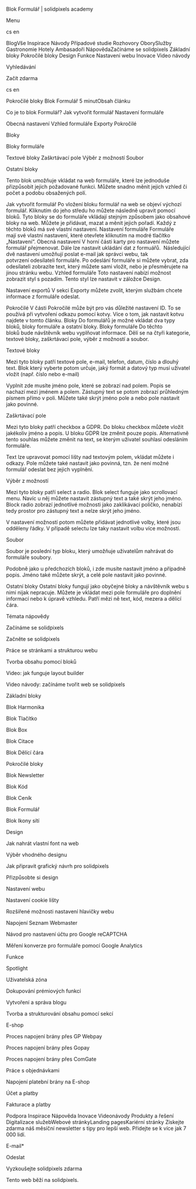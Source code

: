 <p>Blok Formulář | solidpixels academy</p>
<p>Menu</p>
<p>cs en</p>
<p>BlogVše Inspirace Návody Případové studie Rozhovory OborySlužby Gastronomie Hotely Ambasadoři NápovědaZačínáme se solidpixels Základní bloky Pokročilé bloky Design Funkce Nastavení webu Inovace Video návody</p>
<p>Vyhledávání</p>
<p>Začít zdarma</p>
<p>cs en</p>
<p>Pokročilé bloky
Blok Formulář
5 minutObsah článku</p>
<p>Co je to blok Formulář?
Jak vytvořit formulář
Nastavení formuláře</p>
<p>Obecná nastavení
Vzhled formuláře
Exporty
Pokročilé</p>
<p>Bloky</p>
<p>Bloky formuláře</p>
<p>Textové bloky
Zaškrtávací pole
Výběr z možností
Soubor</p>
<p>Ostatní bloky</p>
<p>Tento blok umožňuje vkládat na web formuláře, které lze jednoduše přizpůsobit jejich požadované funkci. Můžete snadno měnit jejich vzhled či počet a podobu obsažených polí.</p>
<p>Jak vytvořit formulář
Po vložení bloku formulář na web se objeví výchozí formulář. Kliknutím do jeho středu ho můžete následně upravit pomocí bloků. Tyto bloky se do formuláře vkládají stejným způsobem jako obsahové bloky na web. Můžete je přidávat, mazat a měnit jejich pořadí. Každý z těchto bloků má své vlastní nastavení.
Nastavení formuláře
Formuláře mají své vlastní nastavení, které otevřete kliknutím na modré tlačítko „Nastavení“.
Obecná nastavení
V horní části karty pro nastavení můžete formulář přejmenovat. Dále lze nastavit ukládání dat z formuářů. 
Následující dvě nastavení umožňují poslat e-mail jak správci webu, tak potvrzení odesílateli formuláře.
Po odeslání formuláře si můžete vybrat, zda odesílateli zobrazíte text, který můžete sami vložit, nebo je přesměrujete na jinou stránku webu.
Vzhled formuláře
Toto nastavení nabízí možnost zobrazit styl s pozadím. Tento styl lze nastavit v záložce Design.</p>
<p>Nastavení exportů
V sekci Exporty můžete zvolit, kterým službám chcete informace z formuláře odeslat.</p>
<p>Pokročilé
V části Pokročilé může být pro vás důležité nastavení ID. To se používá při vytvoření odkazu pomocí kotvy. Více o tom, jak nastavit kotvu najdete v tomto článku.
Bloky
Do formulářů je možné vkládat dva typy bloků, bloky formuláře a ostatní bloky.
Bloky formuláře
Do těchto bloků bude návštěvník webu vyplňovat informace. Dělí se na čtyři kategorie, textové bloky, zaškrtávací pole, výběr z možností a soubor.</p>
<p>Textové bloky</p>
<p>Mezi tyto bloky patří textové pole, e-mail, telefon, datum, číslo a dlouhý text.
Blok který vyberte potom určuje, jaký formát a datový typ musí uživatel vložit (např. číslo nebo e-mail)</p>
<p>Vyplnit zde musíte jméno pole, které se zobrazí nad polem. Popis se nachazí mezi jménem a polem. Zástupný text se potom zobrazí průhledným písmem přímo v poli.
Můžete také skrýt jméno pole a nebo pole nastavit jako povinné.</p>
<p>Zaškrtávací pole</p>
<p>Mezi tyto bloky patří checkbox a GDPR.
Do bloku checkbox můžete vložit jakékoliv jméno a popis.
U bloku GDPR lze změnit pouze popis. Alternativně tento souhlas můžete změnit na text, se kterým uživatel souhlasí odesláním formuláře.</p>
<p>Text lze upravovat pomocí lišty nad textovým polem, vkládat můžete i odkazy.
Pole můžete také nastavit jako povinná, tzn. že není možné formulář odeslat bez jejich vyplnění.</p>
<p>Výběr z možností</p>
<p>Mezi tyto bloky patří select a radio.
Blok select funguje jako scrollovací menu. Navíc u něj můžete nastavit zástupný text a také skrýt jeho jméno.
Block radio zobrazí jednotlivé možnosti jako zaklikávací políčko, nenabízí tedy prostor pro zástupný text a nelze skrýt jeho jméno.</p>
<p>V nastavení možností potom můžete přidávat jednotlivé volby, které jsou odděleny řádky. V případě selectu lze taky nastavit volbu více možností.</p>
<p>Soubor</p>
<p>Soubor je poslední typ bloku, který umožňuje uživatelům nahrávat do formuláře soubory.</p>
<p>Podobně jako u předchozích bloků, i zde musíte nastavit jméno a případně popis. Jméno také můžete skrýt, a celé pole nastavit jako povinné.</p>
<p>Ostatní bloky
Ostatní bloky fungují jako obyčejné bloky a návštěvník webu s nimi nijak nepracuje. Můžete je vkládat mezi pole formuláře pro doplnění informací nebo k úpravě vzhledu.
Patří mězi ně text, kód, mezera a dělící čára.</p>
<p>Témata nápovědy</p>
<p>Začínáme se solidpixels</p>
<p>Začněte se solidpixels</p>
<p>Práce se stránkami a strukturou webu</p>
<p>Tvorba obsahu pomocí bloků</p>
<p>Video: jak funguje layout builder </p>
<p>Video návody: začínáme tvořit web se solidpixels</p>
<p>Základní bloky</p>
<p>Blok Harmonika</p>
<p>Blok Tlačítko</p>
<p>Blok Box</p>
<p>Blok Citace</p>
<p>Blok Dělící čára</p>
<p>Pokročilé bloky</p>
<p>Blok Newsletter</p>
<p>Blok Kód</p>
<p>Blok Ceník</p>
<p>Blok Formulář</p>
<p>Blok Ikony sítí</p>
<p>Design</p>
<p>Jak nahrát vlastní font na web</p>
<p>Výběr vhodného designu</p>
<p>Jak připravit grafický návrh pro solidpixels</p>
<p>Přizpůsobte si design</p>
<p>Nastavení webu</p>
<p>Nastavení cookie lišty</p>
<p>Rozšířené možnosti nastavení hlavičky webu</p>
<p>Napojení Seznam Webmaster</p>
<p>Návod pro nastavení účtu pro Google reCAPTCHA</p>
<p>Měření konverze pro formuláře pomocí Google Analytics</p>
<p>Funkce</p>
<p>Spotlight</p>
<p>Uživatelská zóna</p>
<p>Dokupování prémiových funkcí</p>
<p>Vytvoření a správa blogu</p>
<p>Tvorba a strukturování obsahu pomocí sekcí</p>
<p>E-shop</p>
<p>Proces napojení brány přes GP Webpay</p>
<p>Proces napojení brány přes Gopay</p>
<p>Proces napojení brány přes ComGate</p>
<p>Práce s objednávkami</p>
<p>Napojení platební brány na E-shop</p>
<p>Účet a platby</p>
<p>Fakturace a platby</p>
<p>Podpora
 Inspirace
Nápověda
Inovace
Videonávody
 Produkty a řešení
 Digitalizace služebWebové stránkyLanding pagesKariérní stránky Získejte zdarma náš měsíční newsletter s tipy pro lepší web. Přidejte se k více jak 7 000 lidí.</p>
<p>E-mail*</p>
<p>Odeslat</p>
<p>Vyzkoušejte solidpixels zdarma</p>
<p>Tento web běží na solidpixels.</p>